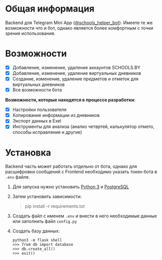 # Общая информация
Backend для Telegram Mini App ([@schools_helper_bot](https://t.me/schools_helper_bot)). Имеете те же возможности что и бот, однако является более комфортным с точки зрения использования.

# Возможности
- [x] Добавление, изменение, удаление аккаунтов SCHOOLS.BY
- [x] Добавление, изменение, удаление виртуальных дневников
- [x] Создание, изменение, удаление предметов и отметок для виртуальных дневников
- [x] Все возможности бота

**Возможности, которые находятся в процессе разработки:**

- [x] Настройки пользователя
- [x] Копирование информации из дневников
- [x] Экспорт данных в Exel
- [x] Инструменты для анализа (анализ четвртей, калькулятор отмето, способы исправления и другие)

# Установка 
Backend часть может работать отдельно от бота, однако для расшифровки сообщений с Frontend необходимо указать токен бота в `.env` файле. 

1. Для запуска нужно установить [Python 3](https://www.python.org/) и [PostgreSQL](https://www.postgresql.org/)

2. Затем установить зависимости:
    > pip install -r requirements.txt

3. Создать файл с именем `.env` и внести в него необходимые данные или заполнить файл `config.py`

4. Создать базу данных:
    ```
    python3 -m flask shell
    >>> from db import database
    >>> db.create_all()
    >>> exit()
    ``` 
